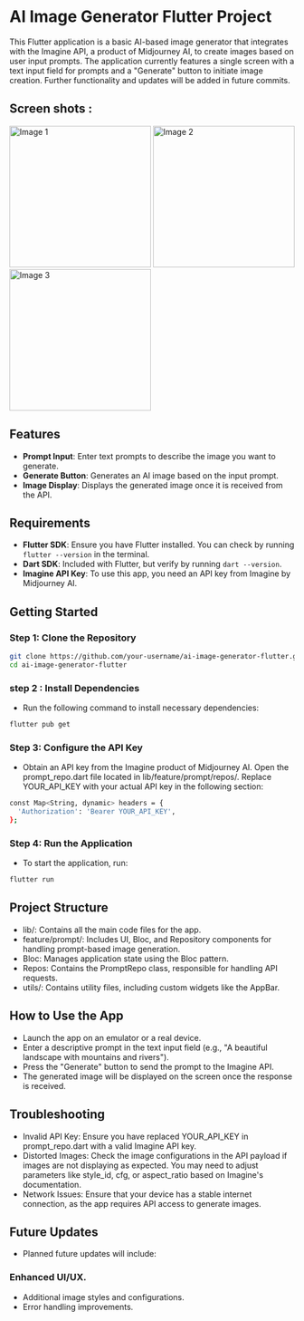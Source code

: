 # AI Image Generator Flutter Project

This Flutter application is a basic AI-based image generator that integrates with the Imagine API, a product of Midjourney AI, to create images based on user input prompts. The application currently features a single screen with a text input field for prompts and a "Generate" button to initiate image creation. Further functionality and updates will be added in future commits.

## Screen shots :
<p>
 <img src="https://github.com/user-attachments/assets/89fba77e-319c-4380-ab78-c8314da19596" alt="Image 1" width="250">
 <img src="https://github.com/user-attachments/assets/680d82c0-082b-453b-876a-723dcb0cf705" alt="Image 2" width="250">
 <img src="https://github.com/user-attachments/assets/b25beef9-4b4d-4355-b53d-54aeb75669bd" alt="Image 3" width="250">
</p>

## Features

- **Prompt Input**: Enter text prompts to describe the image you want to generate.
- **Generate Button**: Generates an AI image based on the input prompt.
- **Image Display**: Displays the generated image once it is received from the API.

## Requirements

- **Flutter SDK**: Ensure you have Flutter installed. You can check by running `flutter --version` in the terminal.
- **Dart SDK**: Included with Flutter, but verify by running `dart --version`.
- **Imagine API Key**: To use this app, you need an API key from Imagine by Midjourney AI.

## Getting Started

### Step 1: Clone the Repository

```bash
git clone https://github.com/your-username/ai-image-generator-flutter.git
cd ai-image-generator-flutter
```

### step 2 : Install Dependencies

- Run the following command to install necessary dependencies:
  
```bash
flutter pub get
```
### Step 3: Configure the API Key

- Obtain an API key from the Imagine product of Midjourney AI.
Open the prompt_repo.dart file located in lib/feature/prompt/repos/.
Replace YOUR_API_KEY with your actual API key in the following section:

```bash
const Map<String, dynamic> headers = {
  'Authorization': 'Bearer YOUR_API_KEY',
};
```
### Step 4: Run the Application

- To start the application, run:

```bash
flutter run
```

## Project Structure

- lib/: Contains all the main code files for the app.
- feature/prompt/: Includes UI, Bloc, and Repository components for handling prompt-based image generation.
- Bloc: Manages application state using the Bloc pattern.
- Repos: Contains the PromptRepo class, responsible for handling API requests.
- utils/: Contains utility files, including custom widgets like the AppBar.

## How to Use the App
- Launch the app on an emulator or a real device.
- Enter a descriptive prompt in the text input field (e.g., "A beautiful landscape with mountains and rivers").
- Press the "Generate" button to send the prompt to the Imagine API.
- The generated image will be displayed on the screen once the response is received.

## Troubleshooting
- Invalid API Key: Ensure you have replaced YOUR_API_KEY in prompt_repo.dart with a valid Imagine API key.
- Distorted Images: Check the image configurations in the API payload if images are not displaying as expected. You may need to adjust parameters like style_id, cfg, or aspect_ratio based on Imagine's documentation.
- Network Issues: Ensure that your device has a stable internet connection, as the app requires API access to generate images.

## Future Updates
- Planned future updates will include:
### Enhanced UI/UX.
- Additional image styles and configurations.
- Error handling improvements.
